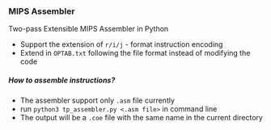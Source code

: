 ### MIPS Assembler

Two-pass Extensible MIPS Assembler in Python

* Support the extension of `r/i/j` - format instruction encoding
* Extend in `OPTAB.txt` following the file format instead of modifying the code



##### How to assemble instructions?

* The assembler support only `.asm` file currently
* run `python3 tp_assembler.py <.asm file>` in command line
* The output will be a `.coe` file with the same name in the current directory



